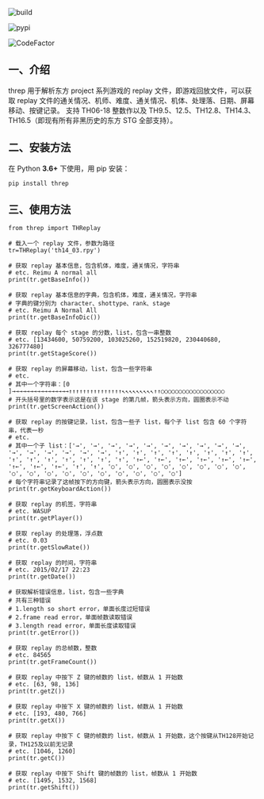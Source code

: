 ![build](https://github.com/wasupandceacar/threp/actions/workflows/build.yml/badge.svg)

![pypi](https://github.com/wasupandceacar/threp/actions/workflows/pypi.yml/badge.svg)

![CodeFactor](https://www.codefactor.io/repository/github/wasupandceacar/threp/badge)

一、介绍
---------
threp 用于解析东方 project 系列游戏的 replay 文件，即游戏回放文件，可以获取 replay 文件的通关情况、机师、难度、通关情况、机体、处理落、日期、屏幕移动、按键记录。
支持 TH06-18 整数作以及 TH9.5、12.5、TH12.8、TH14.3、TH16.5（即现有所有非黑历史的东方 STG 全部支持）。

二、安装方法
-------------
在 Python **3.6+** 下使用，用 pip 安装：

    pip install threp

三、使用方法
-------------

	from threp import THReplay
 
    # 载入一个 replay 文件，参数为路径
    tr=THReplay('th14_03.rpy')

    # 获取 replay 基本信息，包含机体，难度，通关情况，字符串
    # etc. Reimu A normal all
    print(tr.getBaseInfo())

    # 获取 replay 基本信息的字典，包含机体，难度，通关情况，字符串
    # 字典的键分别为 character、shottype、rank、stage
    # etc. Reimu A Normal All
    print(tr.getBaseInfoDic())

    # 获取 replay 每个 stage 的分数，list，包含一串整数
    # etc. [13434600, 50759200, 103025260, 152519820, 230440680, 326777480]
    print(tr.getStageScore())

    # 获取 replay 的屏幕移动，list，包含一些字符串
    # etc.
    # 其中一个字符串：[0     ]→→→→→→→→→→→→→→→→↑↑↑↑↑↑↑↑↑↑↑↑↑↑↑↖↖↖↖↖↖↖↖↖↑↑○○○○○○○○○○○○○○○○○○
    # 开头括号里的数字表示这是在该 stage 的第几帧，箭头表示方向，圆圈表示不动
    print(tr.getScreenAction())

    # 获取 replay 的按键记录，list，包含一些子 list，每个子 list 包含 60 个字符串，代表一秒
    # etc.
    # 其中一个子 list：['→', '→', '→', '→', '→', '→', '→', '→', '→', '→', '→', '→', '→', '→', '→', '→', '↑', '↑', '↑', '↑', '↑', '↑', '↑', '↑', '↑', '↑', '↑', '↑', '↑', '↑', '↑', '↑←', '↑←', '↑←', '↑←', '↑←', '↑←', '↑←', '↑←', '↑←', '↑', '↑', '○', '○', '○', '○', '○', '○', '○', '○', '○', '○', '○', '○', '○', '○', '○', '○', '○', '○']
    # 每个字符串记录了这帧按下的方向键，箭头表示方向，圆圈表示没按
    print(tr.getKeyboardAction())

    # 获取 replay 的机签，字符串
    # etc. WASUP
    print(tr.getPlayer())

    # 获取 replay 的处理落，浮点数
    # etc. 0.03
    print(tr.getSlowRate())

    # 获取 replay 的时间，字符串
    # etc. 2015/02/17 22:23
    print(tr.getDate())

    # 获取解析错误信息，list，包含一些字典
    # 共有三种错误
    # 1.length so short error，单面长度过短错误
    # 2.frame read error，单面帧数读取错误
    # 3.length read error，单面长度读取错误
    print(tr.getError())

    # 获取 replay 的总帧数，整数
    # etc. 84565
    print(tr.getFrameCount())

    # 获取 replay 中按下 Z 键的帧数的 list，帧数从 1 开始数
    # etc. [63, 98, 136]
    print(tr.getZ())

    # 获取 replay 中按下 X 键的帧数的 list，帧数从 1 开始数
    # etc. [193, 480, 766]
    print(tr.getX())

    # 获取 replay 中按下 C 键的帧数的 list，帧数从 1 开始数，这个按键从TH128开始记录，TH125及以前无记录
    # etc. [1046, 1260]
    print(tr.getC())

    # 获取 replay 中按下 Shift 键的帧数的 list，帧数从 1 开始数
    # etc. [1495, 1532, 1568]
    print(tr.getShift())

